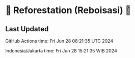
# 🌳 Reforestation (Reboisasi) 🌲

## Last Updated

GitHub Actions time: Fri Jun 28 08:21:35 UTC 2024

Indonesia/Jakarta time: Fri Jun 28 15:21:35 WIB 2024
